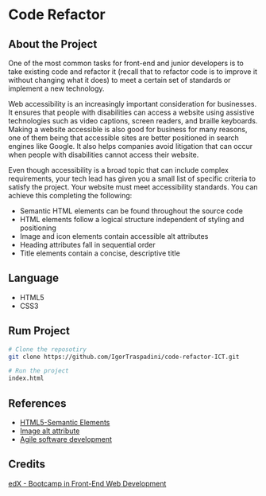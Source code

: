 # Code Refactor
## About the Project
One of the most common tasks for front-end and junior developers is to take existing code and refactor it (recall that to refactor code is to improve it without changing what it does) to meet a certain set of standards or implement a new technology.

Web accessibility is an increasingly important consideration for businesses. It ensures that people with disabilities can access a website using assistive technologies such as video captions, screen readers, and braille keyboards. Making a website accessible is also good for business for many reasons, one of them being that accessible sites are better positioned in search engines like Google. It also helps companies avoid litigation that can occur when people with disabilities cannot access their website.

Even though accessibility is a broad topic that can include complex requirements, your tech lead has given you a small list of specific criteria to satisfy the project.
Your website must meet accessibility standards. You can achieve this completing the following:
- Semantic HTML elements can be found throughout the source code
- HTML elements follow a logical structure independent of styling and positioning
- Image and icon elements contain accessible alt attributes
- Heading attributes fall in sequential order
- Title elements contain a concise, descriptive title

## Language
- HTML5
- CSS3

## Rum Project
```bash
# Clone the reposotiry 
git clone https://github.com/IgorTraspadini/code-refactor-ICT.git

# Run the project
index.html
```

## References 
- [HTML5-Semantic Elements](https://www.w3schools.com/html/html5_semantic_elements.asp)
- [Image alt attribute](https://www.w3schools.com/tags/att_img_alt.asp)
- [Agile software development](https://en.wikipedia.org/wiki/Agile_software_development)

## Credits
[edX - Bootcamp in Front-End Web Development](https://www.edx.org/course/skills-bootcamp-in-front-end-web-development?parent_component=new-on-edx&webview=false&campaign=Skills+Bootcamp+in+Front-End+Web+Development&source=edx&product_category=boot-camp&placement_url=https%3A%2F%2Fwww.edx.org%2F)
